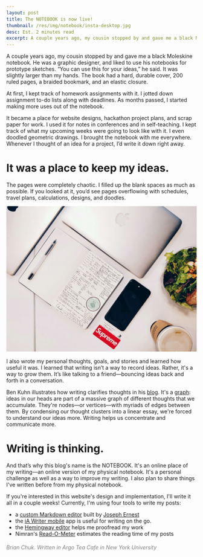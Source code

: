 ```yaml
---
layout: post
title: The NOTEBOOK is now live!
thumbnail: /res/img/notebook/insta-desktop.jpg
desc: Est. 2 minutes read
excerpt: A couple years ago, my cousin stopped by and gave me a black Moleskine notebook. He was a graphic designer, and liked to use his notebooks for prototype sketches. “You can use this for your ideas,” he said. It was slightly larger than my hands. The book had a hard, durable cover, 200 ruled pages, a braided bookmark, and an elastic closure.
---
```


A couple years ago, my cousin stopped by and gave me a black Moleskine notebook. He was a graphic designer, and liked to use his notebooks for prototype sketches. “You can use this for your ideas,” he said. It was slightly larger than my hands. The book had a hard, durable cover, 200 ruled pages, a braided bookmark, and an elastic closure.

At first, I kept track of homework assignments with it. I jotted down assignment to-do lists along with deadlines. As months passed, I started making more uses out of the notebook.

It became a place for website designs, hackathon project plans, and scrap paper for work. I used it for notes in conferences and in self-teaching. I kept track of what my upcoming weeks were going to look like with it. I even doodled geometric drawings. I brought the notebook with me everywhere. Whenever I thought of an idea for a project, I’d write it down right away.

# It was a place to keep my ideas.

The pages were completely chaotic. I filled up the blank spaces as much as possible. If you looked at it, you’d see pages overflowing with schedules, travel plans, calculations, designs, and doodles.

![](/res/img/notebook/insta-desktop.jpg)

I also wrote my personal thoughts, goals, and stories and learned how useful it was. I learned that writing isn’t a way to record ideas. Rather, it's a way to grow them. It’s like talking to a friend—bouncing ideas back and forth in a conversation.

Ben Kuhn illustrates how writing clarifies thoughts in his [blog](https://www.benkuhn.net/writing-clarify-thoughts). It's a [graph](https://en.wikipedia.org/wiki/Graph_(abstract_data_type)): ideas in our heads are part of a massive graph of different thoughts that we accumulate. They're nodes—or vertices—with myriads of edges between them. By condensing our thought clusters into a linear essay, we're forced to understand our ideas more. Writing helps us concentrate and communicate more.

# Writing is thinking.

And that’s why this blog's name is the NOTEBOOK. It's an online place of my writing—an online version of my physical notebook. It's a personal challenge as well as a way to improve my writing. I also plan to share things I've written before from my physical notebook.

If you're interested in this website's design and implementation, I'll write it all in a couple weeks! Currently, I'm using four tools to write my posts:

- a [custom Markdown editor](http://www.brianch.uk/writing/) built by [Joseph Ernest](https://github.com/josephernest/writing)
- the [iA Writer mobile](https://ia.net/writer/) app is useful for writing on the go.
- the [Hemingway editor](http://www.hemingwayapp.com) helps me proofread my work
- Nimran's [Read-O-Meter](http://niram.org/read/) estimates the reading time of my posts

<h6 style="color: #808080;">Brian Chuk. <em>Written in Argo Tea Cafe in New York University</em></h6>
